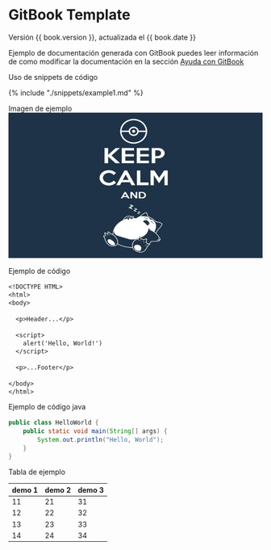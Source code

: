 # GitBook Template

Versión {{ book.version }}, actualizada el {{ book.date }}

Ejemplo de documentación generada con GitBook puedes leer información de como modificar la documentación en la sección [Ayuda con GitBook](gitbook/README.md)

Uso de snippets de código

{% include "./snippets/example1.md" %}

Imagen de ejemplo
![Demo image](resources/keep-calm-portada.jpg)

Ejemplo de código

`````
<!DOCTYPE HTML>
<html>
<body>

  <p>Header...</p>

  <script>
    alert('Hello, World!')
  </script>

  <p>...Footer</p>

</body>
</html>
`````
Ejemplo de código java

```java
public class HelloWorld {
    public static void main(String[] args) {
        System.out.println("Hello, World");
    }
}
```

Tabla de ejemplo

|   demo 1   |   demo 2   |   demo 3   |
|     --     |     --     |     --     |
|     11     |     21     |     31     |
|     12     |     22     |     32     |
|     13     |     23     |     33     |
|     14     |     24     |     34     |
